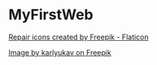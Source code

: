 # MyFirstWeb

<a href="https://www.flaticon.com/free-icons/repair" title="repair icons">Repair icons created by Freepik - Flaticon</a>

<a href="https://www.freepik.com/free-photo/technician-antistatic-gloves-using-screwdriver-disassemble-borken-mobile-phone-going-repair-motherboard-sitting-his-workplace-laboratory-with-needed-equipment_10897849.htm#fromView=keyword&page=1&position=1&uuid=cd86d3ce-f3b0-4b9e-a579-64cd94599dd5&query=Phone+Repair">Image by karlyukav on Freepik</a>